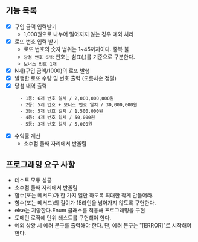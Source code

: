 
## 기능 목록
- [x] 구입 금액 입력받기
  - 1,000원으로 나누어 떨어지지 않는 경우 예외 처리
- [x] 로또 번호 입력 받기
   - 로또 번호의 숫자 범위는 1~45까지이다. 중복 불
   - `당첨 번호 6개`: 번호는 쉼표(,)를 기준으로 구분한다.
   - `보너스 번호 1개`
- [x] N개(구입 금액/1000)의 로또 발행
- [x] 발행한 로또 수량 및 번호 출력 (오름차순 정렬)
- [x] 당첨 내역 출력
  ```text
    - 1등: 6개 번호 일치 / 2,000,000,000원
    - 2등: 5개 번호 + 보너스 번호 일치 / 30,000,000원
    - 3등: 5개 번호 일치 / 1,500,000원
    - 4등: 4개 번호 일치 / 50,000원
    - 5등: 3개 번호 일치 / 5,000원
  ```
- [x] 수익률 계산
  - 소수점 둘째 자리에서 반올림 

## 프로그래밍 요구 사항
- 테스트 모두 성공
- 소수점 둘째 자리에서 반올림
- 함수(또는 메서드)가 한 가지 일만 하도록 최대한 작게 만들어라.
- 함수(또는 메서드)의 길이가 15라인을 넘어가지 않도록 구현한다.
- else는 지양한다.Enum 클래스를 적용해 프로그래밍을 구현
- 도메인 로직에 단위 테스트를 구현해야 한다. 
- 예외 상황 시 에러 문구를 출력해야 한다. 단, 에러 문구는 "[ERROR]"로 시작해야 한다.
